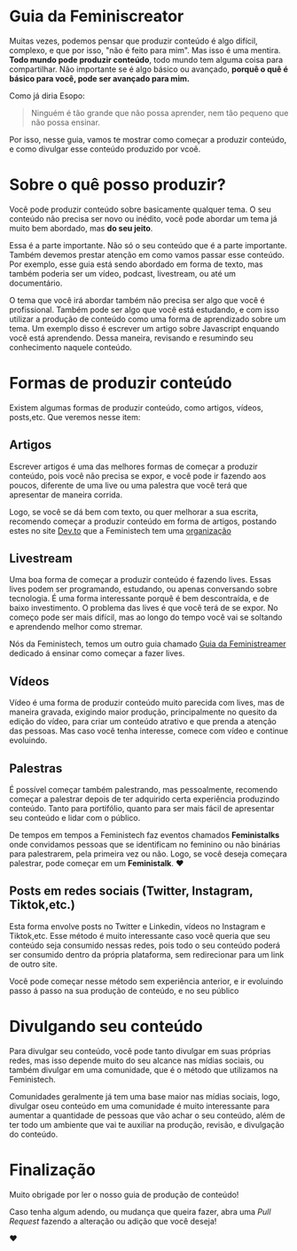 # Guia da Feminiscreator

Muitas vezes, podemos pensar que produzir conteúdo é algo difícil, complexo, e que por isso, "não é feito para mim". Mas isso é uma mentira. **Todo mundo pode produzir conteúdo**, todo mundo tem alguma coisa para compartilhar. Não importante se é algo básico ou avançado, **porquê o quê é básico para você, pode ser avançado para mim.**

Como já diria Esopo:

> Ninguém é tão grande que não possa aprender, nem tão pequeno que não possa ensinar.

Por isso, nesse guia, vamos te mostrar como começar a produzir conteúdo, e como divulgar esse conteúdo produzido por vcoê.

# Sobre o quê posso produzir?

Você pode produzir conteúdo sobre basicamente qualquer tema. O seu conteúdo não precisa ser novo ou inédito, você pode abordar um tema já muito bem abordado, mas **do seu jeito**.

Essa é a parte importante. Não só o seu conteúdo que é a parte importante. Também devemos prestar atenção em como vamos passar esse conteúdo. Por exemplo, esse guia está sendo abordado em forma de texto, mas também poderia ser um vídeo, podcast, livestream, ou até um documentário.

O tema que você irá abordar também não precisa ser algo que você é profissional. Também pode ser algo que você está estudando, e com isso utilizar a produção de conteúdo como uma forma de aprendizado sobre um tema. Um exemplo disso é escrever um artigo sobre Javascript enquando você está aprendendo. Dessa maneira, revisando e resumindo seu conhecimento naquele conteúdo.

# Formas de produzir conteúdo

Existem algumas formas de produzir conteúdo, como artigos, vídeos, posts,etc. Que veremos nesse item:

## Artigos

Escrever artigos é uma das melhores formas de começar a produzir conteúdo, pois você não precisa se expor, e você pode ir fazendo aos poucos, diferente de uma live ou uma palestra que você terá que apresentar de maneira corrida.

Logo, se você se dá bem com texto, ou quer melhorar a sua escrita, recomendo começar a produzir conteúdo em forma de artigos, postando estes no site [Dev.to](https://dev.to) que a Feministech tem uma [organização](https://dev.to/feministech/)

## Livestream

Uma boa forma de começar a produzir conteúdo é fazendo lives. Essas lives podem ser programando, estudando, ou apenas conversando sobre tecnologia. É uma forma interessante porquê é bem descontraída, e de baixo investimento. O problema das lives é que você terá de se expor. No começo pode ser mais difícil, mas ao longo do tempo você vai se soltando e aprendendo melhor como stremar.

Nós da Feministech, temos um outro guia chamado [Guia da Feministreamer](https://github.com/feministech/guia-da-feministreamer) dedicado á ensinar como começar a fazer lives.

## Vídeos

Vídeo é uma forma de produzir conteúdo muito parecida com lives, mas de maneira gravada, exigindo maior produção, principalmente no quesito da edição do vídeo, para criar um conteúdo atrativo e que prenda a atenção das pessoas. Mas caso você tenha interesse, comece com vídeo e continue evoluindo.

## Palestras

É possível começar também palestrando, mas pessoalmente, recomendo começar a palestrar depois de ter adquirido certa experiência produzindo conteúdo. Tanto para portifólio, quanto para ser mais fácil de apresentar seu conteúdo e lidar com o público.

De tempos em tempos a Feministech faz eventos chamados **Feministalks** onde convidamos pessoas que se identificam no feminino ou não binárias para palestrarem, pela primeira vez ou não. Logo, se você deseja começara palestrar, pode começar em um **Feministalk**. :heart:

## Posts em redes sociais (Twitter, Instagram, Tiktok,etc.)

Esta forma envolve posts no Twitter e Linkedin, vídeos no Instagram e Tiktok,etc. Esse método é muito interessante caso você queria que seu conteúdo seja consumido nessas redes, pois todo o seu conteúdo poderá ser consumido dentro da própria plataforma, sem redirecionar para um link de outro site.

Você pode começar nesse método sem experiência anterior, e ir evoluindo passo á passo na sua produção de conteúdo, e no seu público

# Divulgando seu conteúdo

Para divulgar seu conteúdo, você pode tanto divulgar em suas próprias redes, mas isso depende muito do seu alcance nas mídias sociais, ou também divulgar em uma comunidade, que é o método que utilizamos na Feministech.

Comunidades geralmente já tem uma base maior nas mídias sociais, logo, divulgar oseu conteúdo em uma comunidade é muito interessante para aumentar a quantidade de pessoas que vão achar o seu conteúdo, além de ter todo um ambiente que vai te auxiliar na produção, revisão, e divulgação do conteúdo.

# Finalização

Muito obrigade por ler o nosso guia de produção de conteúdo!

Caso tenha algum adendo, ou mudança que queira fazer, abra uma _Pull Request_ fazendo a alteração ou adição que você deseja!

:heart:
